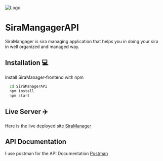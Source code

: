 ![Logo](https://firebasestorage.googleapis.com/v0/b/siramanager.appspot.com/o/sira_manager.png?alt=media&token=5ae0f10a-cc09-4464-b511-7547f9ac2011)

# SiraMangagerAPI
SiraMangager is sira managing application that helps you in doing your sira in well organized and managed way.

## Installation 💻

Install SiraManager-frontend with npm

```bash
  cd SiraManagerAPI
  npm install 
  npm start
```

## Live Server ✈️
Here is the live deployed site
[SiraManager](https://siramanager-api.herokuapp.com/)

## API Documentation 
I use postman for the API Documentation
[Postman](https://warped-robot-610099.postman.co/workspace/ff27ad95-5f41-497b-8329-bb88a14b53c1)

